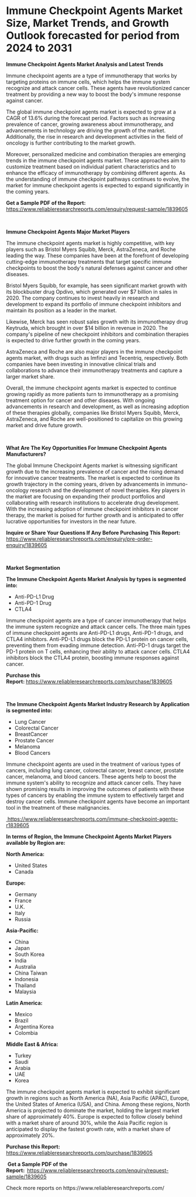 <p><h1>Immune Checkpoint Agents Market Size, Market Trends, and Growth Outlook forecasted for period from 2024 to 2031</h1></p><p><strong>Immune Checkpoint Agents Market Analysis and Latest Trends</strong></p>
<p><p>Immune checkpoint agents are a type of immunotherapy that works by targeting proteins on immune cells, which helps the immune system recognize and attack cancer cells. These agents have revolutionized cancer treatment by providing a new way to boost the body's immune response against cancer.</p><p>The global immune checkpoint agents market is expected to grow at a CAGR of 13.6% during the forecast period. Factors such as increasing prevalence of cancer, growing awareness about immunotherapy, and advancements in technology are driving the growth of the market. Additionally, the rise in research and development activities in the field of oncology is further contributing to the market growth.</p><p>Moreover, personalized medicine and combination therapies are emerging trends in the immune checkpoint agents market. These approaches aim to customize treatment based on individual patient characteristics and to enhance the efficacy of immunotherapy by combining different agents. As the understanding of immune checkpoint pathways continues to evolve, the market for immune checkpoint agents is expected to expand significantly in the coming years.</p></p>
<p><strong>Get a Sample PDF of the Report:&nbsp;</strong> <a href="https://www.reliableresearchreports.com/enquiry/request-sample/1839605">https://www.reliableresearchreports.com/enquiry/request-sample/1839605</a></p>
<p>&nbsp;</p>
<p><strong>Immune Checkpoint Agents Major Market Players</strong></p>
<p><p>The immune checkpoint agents market is highly competitive, with key players such as Bristol Myers Squibb, Merck, AstraZeneca, and Roche leading the way. These companies have been at the forefront of developing cutting-edge immunotherapy treatments that target specific immune checkpoints to boost the body's natural defenses against cancer and other diseases.</p><p>Bristol Myers Squibb, for example, has seen significant market growth with its blockbuster drug Opdivo, which generated over $7 billion in sales in 2020. The company continues to invest heavily in research and development to expand its portfolio of immune checkpoint inhibitors and maintain its position as a leader in the market.</p><p>Likewise, Merck has seen robust sales growth with its immunotherapy drug Keytruda, which brought in over $14 billion in revenue in 2020. The company's pipeline of new checkpoint inhibitors and combination therapies is expected to drive further growth in the coming years.</p><p>AstraZeneca and Roche are also major players in the immune checkpoint agents market, with drugs such as Imfinzi and Tecentriq, respectively. Both companies have been investing in innovative clinical trials and collaborations to advance their immunotherapy treatments and capture a larger market share.</p><p>Overall, the immune checkpoint agents market is expected to continue growing rapidly as more patients turn to immunotherapy as a promising treatment option for cancer and other diseases. With ongoing advancements in research and development, as well as increasing adoption of these therapies globally, companies like Bristol Myers Squibb, Merck, AstraZeneca, and Roche are well-positioned to capitalize on this growing market and drive future growth.</p></p>
<p>&nbsp;</p>
<p><strong>What Are The Key Opportunities For Immune Checkpoint Agents Manufacturers?</strong></p>
<p><p>The global Immune Checkpoint Agents market is witnessing significant growth due to the increasing prevalence of cancer and the rising demand for innovative cancer treatments. The market is expected to continue its growth trajectory in the coming years, driven by advancements in immuno-oncology research and the development of novel therapies. Key players in the market are focusing on expanding their product portfolios and collaborating with research institutions to accelerate drug development. With the increasing adoption of immune checkpoint inhibitors in cancer therapy, the market is poised for further growth and is anticipated to offer lucrative opportunities for investors in the near future.</p></p>
<p><strong>Inquire or Share Your Questions If Any Before Purchasing This Report:</strong> <a href="https://www.reliableresearchreports.com/enquiry/pre-order-enquiry/1839605">https://www.reliableresearchreports.com/enquiry/pre-order-enquiry/1839605</a></p>
<p>&nbsp;</p>
<p><strong>Market Segmentation</strong></p>
<p><strong>The Immune Checkpoint Agents Market Analysis by types is segmented into:</strong></p>
<p><ul><li>Anti-PD-L1 Drug</li><li>Anti-PD-1 Drug</li><li>CTLA4</li></ul></p>
<p><p>Immune checkpoint agents are a type of cancer immunotherapy that helps the immune system recognize and attack cancer cells. The three main types of immune checkpoint agents are Anti-PD-L1 drugs, Anti-PD-1 drugs, and CTLA4 inhibitors. Anti-PD-L1 drugs block the PD-L1 protein on cancer cells, preventing them from evading immune detection. Anti-PD-1 drugs target the PD-1 protein on T cells, enhancing their ability to attack cancer cells. CTLA4 inhibitors block the CTLA4 protein, boosting immune responses against cancer.</p></p>
<p><strong>Purchase this Report:&nbsp;</strong><a href="https://www.reliableresearchreports.com/purchase/1839605">https://www.reliableresearchreports.com/purchase/1839605</a></p>
<p>&nbsp;</p>
<p><strong>The Immune Checkpoint Agents Market Industry Research by Application is segmented into:</strong></p>
<p><ul><li>Lung Cancer</li><li>Colorectal Cancer</li><li>BreastCancer</li><li>Prostate Cancer</li><li>Melanoma</li><li>Blood Cancers</li></ul></p>
<p><p>Immune checkpoint agents are used in the treatment of various types of cancers, including lung cancer, colorectal cancer, breast cancer, prostate cancer, melanoma, and blood cancers. These agents help to boost the immune system's ability to recognize and attack cancer cells. They have shown promising results in improving the outcomes of patients with these types of cancers by enabling the immune system to effectively target and destroy cancer cells. Immune checkpoint agents have become an important tool in the treatment of these malignancies.</p></p>
<p><a href="https://www.reliableresearchreports.com/immune-checkpoint-agents-r1839605">&nbsp;https://www.reliableresearchreports.com/immune-checkpoint-agents-r1839605</a></p>
<p><strong>In terms of Region, the Immune Checkpoint Agents Market Players available by Region are:</strong></p>
<p>
    <p> <strong> North America: </strong>
        <ul>
            <li>United States</li>
            <li>Canada</li>
        </ul>
        </p> 
    <p> <strong> Europe: </strong>
        <ul>
            <li>Germany</li>
            <li>France</li>
            <li>U.K.</li>
            <li>Italy</li>
            <li>Russia</li>
        </ul>
        </p> 
    <p> <strong> Asia-Pacific: </strong>
        <ul>
            <li>China</li>
            <li>Japan</li>
            <li>South Korea</li>
            <li>India</li>
            <li>Australia</li>
            <li>China Taiwan</li>
            <li>Indonesia</li>
            <li>Thailand</li>
            <li>Malaysia</li>
        </ul>
        </p> 
    <p> <strong> Latin America: </strong>
        <ul>
            <li>Mexico</li>
            <li>Brazil</li>
            <li>Argentina Korea</li>
            <li>Colombia</li>
        </ul>
        </p> 
    <p> <strong> Middle East & Africa: </strong>
        <ul>
            <li>Turkey</li>
            <li>Saudi</li>
            <li>Arabia</li>
            <li>UAE</li>
            <li>Korea</li>
        </ul>
    </p>
    </p>
<p><p>The immune checkpoint agents market is expected to exhibit significant growth in regions such as North America (NA), Asia Pacific (APAC), Europe, the United States of America (USA), and China. Among these regions, North America is projected to dominate the market, holding the largest market share of approximately 40%. Europe is expected to follow closely behind with a market share of around 30%, while the Asia Pacific region is anticipated to display the fastest growth rate, with a market share of approximately 20%.</p></p>
<p><strong>Purchase this Report: </strong><a href="https://www.reliableresearchreports.com/purchase/1839605">https://www.reliableresearchreports.com/purchase/1839605</a></p>
<p>&nbsp;<strong>Get a Sample PDF of the Report:&nbsp;&nbsp;</strong><a href="https://www.reliableresearchreports.com/enquiry/request-sample/1839605">https://www.reliableresearchreports.com/enquiry/request-sample/1839605</a></p>
<p><strong></strong></p>
<p>Check more reports on https://www.reliableresearchreports.com/</p>
